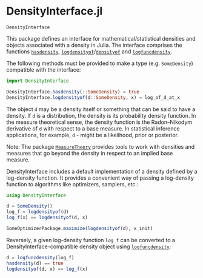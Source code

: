 # DensityInterface.jl

```@docs
DensityInterface
```

This package defines an interface for mathematical/statistical densities and objects associated with a density in Julia. The interface comprises the functions [`hasdensity`](@ref),  [`logdensityof`](@ref)/[`densityof`](@ref) and [`logfuncdensity`](@ref).

The following methods must be provided to make a type (e.g. `SomeDensity`) compatible with the interface:

```julia
import DensityInterface

DensityInterface.hasdensity(::SomeDensity) = true
DensityInterface.logdensityof(d::SomeDensity, x) = log_of_d_at_x
```

The object `d` may be a density itself or something that can be said to have a density. If `d` is a distribution, the density is its probability density function. In the measure theoretical sense, the density function is the Radon–Nikodym derivative of `d` with respect to a base measure. In statistical inference applications, for example, `d` - might be a likelihood, prior or posterior.

Note: The package [`MeasureTheory`](https://github.com/cscherrer/MeasureTheory.jl) provides tools to work with densities and measures that go beyond the density in respect to an implied base measure.

DensityInterface includes a default implementation of a density defined by a log-density function. It provides a convenient way of passing a log-density function to algorithms like optimizers, samplers, etc.:

```julia
using DensityInterface

d = SomeDensity()
log_f = logdensityof(d)
log_f(x) == logdensityof(d, x)

SomeOptimizerPackage.maximize(logdensityof(d), x_init)
```

Reversely, a given log-density function `log_f` can be converted to a
DensityInterface-compatible density object using [`logfuncdensity`](@ref):

```julia
d = logfuncdensity(log_f)
hasdensity(d) == true
logdensityof(d, x) == log_f(x)
```
